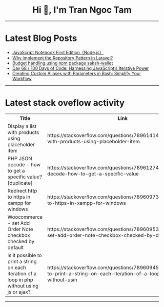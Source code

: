 <h1 align="center">Hi 👋, I'm Tran Ngoc Tam</h1>

---

# Latest Blog Posts 
<!-- BLOG-POST-LIST:START -->
- [JavaScript Notebook First Edition（Node.js）](https://dev.to/baotlake/javascript-notebook-first-editionnodejs-4ng0)
- [Why Implement the Repository Pattern in Laravel?](https://dev.to/mdarifulhaque/why-implement-the-repository-pattern-in-laravel-47f0)
- [Budget handling using npm package saksh-wallet](https://dev.to/susheel_kumar/budget-handling-using-npm-package-saksh-wallet-198f)
- [Day 68 / 100 Days of Code: Harnessing JavaScript’s Iterative Power](https://dev.to/jacobsternx/day-68-100-days-of-code-harnessing-javascripts-iterative-power-1ff8)
- [Creating Custom Aliases with Parameters in Bash: Simplify Your Workflow](https://dev.to/paulocappa/creating-custom-aliases-with-parameters-in-bash-simplify-your-workflow-21p8)
<!-- BLOG-POST-LIST:END -->

---

# Latest stack oveflow activity
<table>
  <tr><th>Title</th><th>Link</th></tr>
  <!-- STACKOVERFLOW:START --><tr><td>Display a list with products using placeholder item</td><td>https://stackoverflow.com/questions/78961414/display-a-list-with-products-using-placeholder-item</td></tr><tr><td>PHP JSON decode - how to get a specific value? [duplicate]</td><td>https://stackoverflow.com/questions/78961274/php-json-decode-how-to-get-a-specific-value</td></tr><tr><td>Redirect http to https in xampp for windows</td><td>https://stackoverflow.com/questions/78960973/redirect-http-to-https-in-xampp-for-windows</td></tr><tr><td>Woocommerce - set Add Order Note checkbox checked by default</td><td>https://stackoverflow.com/questions/78960953/woocommerce-set-add-order-note-checkbox-checked-by-default</td></tr><tr><td>is it possible to print a string on each iteration of a loop in php without using js or ajax?</td><td>https://stackoverflow.com/questions/78960945/is-it-possible-to-print-a-string-on-each-iteration-of-a-loop-in-php-without-usin</td></tr><!-- STACKOVERFLOW:END -->
</table>

---


